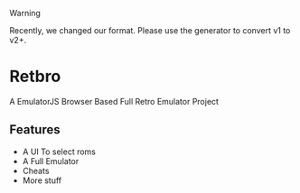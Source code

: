 > [!WARNING]
> Recently, we changed our format. Please use the generator to convert v1 to v2+.

# Retbro
A EmulatorJS Browser Based Full Retro Emulator Project

## Features
- A UI To select roms
- A Full Emulator
- Cheats
- More stuff
